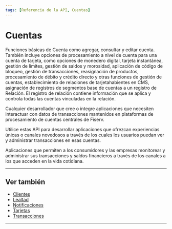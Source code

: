 ```yaml
---
tags: [Referencia de la API, Cuentas]
---
```


# Cuentas

Funciones básicas de Cuenta como agregar, consultar y editar cuenta. También incluye opciones de procesamiento a nivel de cuenta para una cuenta de tarjeta, como opciones de monedero digital, tarjeta instantánea, gestión de límites, gestión de saldos y morosidad, aplicación de código de bloqueo, gestión de transacciones, reasignación de productos, procesamiento de débito y crédito directo y otras funciones de gestión de cuentas, establecimiento de relaciones de tarjetahabientes en CMS, asignación de registros de segmentos base de cuentas a un registro de Relación. El registro de relación contiene información que se aplica y controla todas las cuentas vinculadas en la relación.

<!--
type: tab
titles: ¿Para quién es?, ¿Cómo se usa?, Usos potenciales
-->

Cualquier desarrollador que cree o integre aplicaciones que necesiten interactuar con datos de transacciones mantenidos en plataformas de procesamiento de cuentas centrales de Fiserv.

<!--
type: tab
-->

Utilice estas API para desarrollar aplicaciones que ofrezcan experiencias únicas o canales novedosos a través de los cuales los usuarios puedan ver y administrar transacciones en esas cuentas.

<!--
type: tab
-->

Aplicaciones que permiten a los consumidores y las empresas monitorear y administrar sus transacciones y saldos financieros a través de los canales a los que acceden en la vida cotidiana.

<!-- type: tab-end -->

---

## Ver también

- [Clientes](?path=docs/spanish/referencia-api/1-clientes.md)
- [Lealtad](?path=docs/spanish/referencia-api/3-lealtad.md)
- [Notificaciones](?path=docs/spanish/referencia-api/4-notificaciones.md)
- [Tarjetas](?path=docs/spanish/referencia-api/5-tarjetas.md)
- [Transacciones](?path=docs/spanish/referencia-api/6-transacciones.md)

---
